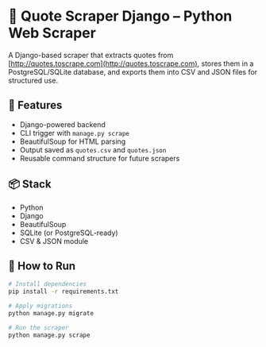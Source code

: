 # 🧠 Quote Scraper Django – Python Web Scraper

A Django-based scraper that extracts quotes from [http://quotes.toscrape.com](http://quotes.toscrape.com), stores them in a PostgreSQL/SQLite database, and exports them into CSV and JSON files for structured use.

## 🔧 Features

- Django-powered backend
- CLI trigger with `manage.py scrape`
- BeautifulSoup for HTML parsing
- Output saved as `quotes.csv` and `quotes.json`
- Reusable command structure for future scrapers

## 📦 Stack

- Python
- Django
- BeautifulSoup
- SQLite (or PostgreSQL-ready)
- CSV & JSON module

## 🚀 How to Run

```bash
# Install dependencies
pip install -r requirements.txt

# Apply migrations
python manage.py migrate

# Run the scraper
python manage.py scrape
